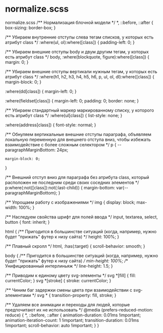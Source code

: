 # normalize.scss
normalize.scss
/**
  Нормализация блочной модели
 */
*,
::before,
::after {
	box-sizing: border-box;
}

/**
	Убираем внутренние отступы слева тегам списков,
	у которых есть атрибут class
  */
:where(ul, ol):where([class]) {
	padding-left: 0;
}

/**
	Убираем внешние отступы body и двум другим тегам,
	у которых есть атрибут class
  */
body,
:where(blockquote, figure):where([class]) {
	margin: 0;
}

/**
	Убираем внешние отступы вертикали нужным тегам,
	у которых есть атрибут class
  */
:where(h1, h2, h3, h4, h5, h6, p, ul, ol, dl):where([class]) {
	margin-block: 0;
}

:where(dd[class]) {
	margin-left: 0;
}

:where(fieldset[class]) {
	margin-left: 0;
	padding: 0;
	border: none;
}

/**
	Убираем стандартный маркер маркированному списку,
	у которого есть атрибут class
  */
:where(ul[class]) {
	list-style: none;
}

:where(address[class]) {
	font-style: normal;
}

/**
	Обнуляем вертикальные внешние отступы параграфа,
	объявляем локальную переменную для внешнего отступа вниз,
	чтобы избежать взаимодействие с более сложным селектором
  */
p {
	--paragraphMarginBottom: 24px;

	margin-block: 0;
}

/**
	Внешний отступ вниз для параграфа без атрибута class,
	который расположен не последним среди своих соседних элементов
  */
p:where(:not([class]):not(:last-child)) {
	margin-bottom: var(--paragraphMarginBottom);
}

/**
	Упрощаем работу с изображениями
  */
img {
	display: block;
	max-width: 100%;
}

/**
	Наследуем свойства шрифт для полей ввода
  */
input,
textarea,
select,
button {
	font: inherit;
}

html {
	/**
	  Пригодится в большинстве ситуаций
	  (когда, например, нужно будет "прижать" футер к низу сайта)
	 */
	height: 100%;
}

/**
	Плавный скролл
  */
html,
:has(:target) {
	scroll-behavior: smooth;
}

body {
	/**
	  Пригодится в большинстве ситуаций
	  (когда, например, нужно будет "прижать" футер к низу сайта)
	 */
	min-height: 100%;
	/**
	  Унифицированный интерлиньяж
	 */
	line-height: 1.5;
}

/**
	Приводим к единому цвету svg-элементы
  */
svg *[fill] {
	fill: currentColor;
}
svg *[stroke] {
	stroke: currentColor;
}

/**
	Чиним баг задержки смены цвета при взаимодействии с svg-элементами
  */
svg * {
	transition-property: fill, stroke;
}

/**
	Удаляем все анимации и переходы для людей,
	которые предпочитают их не использовать
  */
@media (prefers-reduced-motion: reduce) {
	*,
	::before,
	::after {
		animation-duration: 0.01ms !important;
		animation-iteration-count: 1 !important;
		transition-duration: 0.01ms !important;
		scroll-behavior: auto !important;
	}
}
